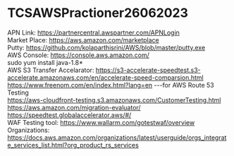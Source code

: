 # TCSAWSPractioner26062023
APN Link: https://partnercentral.awspartner.com/APNLogin<br>
Market Place: https://aws.amazon.com/marketplace<br>
Putty: https://github.com/kolaparthisrini/AWS/blob/master/putty.exe <br>
AWS Console: https://console.aws.amazon.com/<br>
sudo yum install java-1.8*<br>
AWS S3 Transfer Accelarator: https://s3-accelerate-speedtest.s3-accelerate.amazonaws.com/en/accelerate-speed-comparsion.html <br>
https://www.freenom.com/en/index.html?lang=en ---for AWS Route 53 Testing <br>
https://aws-cloudfront-testing.s3.amazonaws.com/CustomerTesting.html<br>
https://aws.amazon.com/migration-evaluator/<br>
https://speedtest.globalaccelerator.aws/#/<br>
WAF Testing tool: https://www.wallarm.com/gotestwaf/overview<br>
Organizations: https://docs.aws.amazon.com/organizations/latest/userguide/orgs_integrate_services_list.html?org_product_rs_services


